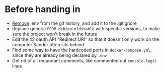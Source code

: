 # Before handing in

- [Remove](https://stackoverflow.com/a/52643437/13279557) .env from the git history, and add it to the .gitignore
- Replace generic `FROM debian:oldstable` with specific versions, to make sure the project won't break in the future
- Edit the 42 oauth API "Redirect URI" so that it doesn't only work on the computer Sander often sits behind
- Find some way to have the hardcoded ports in `docker-compose.yml`, since they are already being declared by `.env`
- Get rid of all redundant comments, like commented out `console.log()` lines
